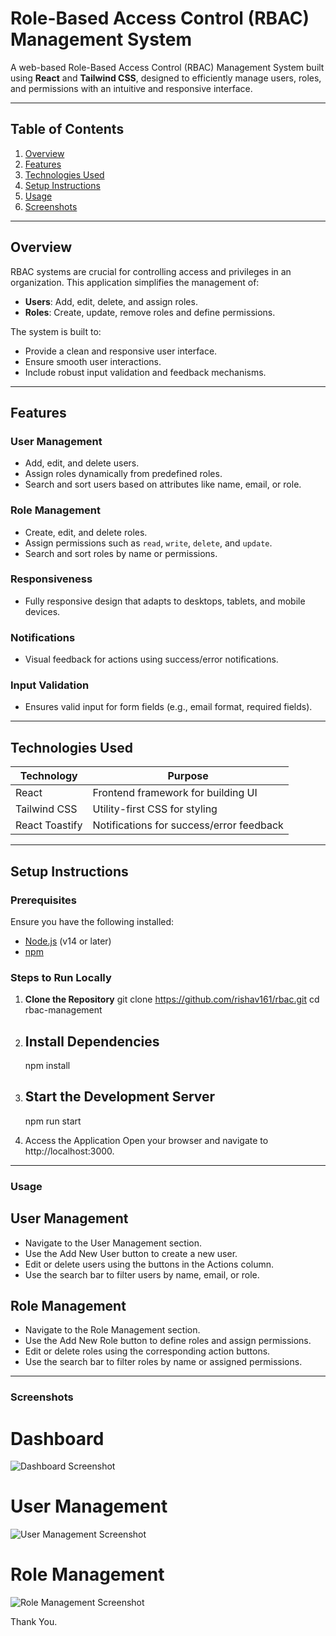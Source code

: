# Role-Based Access Control (RBAC) Management System

A web-based Role-Based Access Control (RBAC) Management System built using **React** and **Tailwind CSS**, designed to efficiently manage users, roles, and permissions with an intuitive and responsive interface.

---

## Table of Contents

1. [Overview](#overview)
2. [Features](#features)
3. [Technologies Used](#technologies-used)
4. [Setup Instructions](#setup-instructions)
5. [Usage](#usage)
6. [Screenshots](#screenshots)

---

## Overview

RBAC systems are crucial for controlling access and privileges in an organization. This application simplifies the management of:
- **Users**: Add, edit, delete, and assign roles.
- **Roles**: Create, update, remove roles and define permissions.

The system is built to:
- Provide a clean and responsive user interface.
- Ensure smooth user interactions.
- Include robust input validation and feedback mechanisms.

---

## Features

### User Management
- Add, edit, and delete users.
- Assign roles dynamically from predefined roles.
- Search and sort users based on attributes like name, email, or role.

### Role Management
- Create, edit, and delete roles.
- Assign permissions such as `read`, `write`, `delete`, and `update`.
- Search and sort roles by name or permissions.

### Responsiveness
- Fully responsive design that adapts to desktops, tablets, and mobile devices.

### Notifications
- Visual feedback for actions using success/error notifications.

### Input Validation
- Ensures valid input for form fields (e.g., email format, required fields).

---

## Technologies Used

| **Technology**    | **Purpose**                                |
|--------------------|--------------------------------------------|
| React             | Frontend framework for building UI         |
| Tailwind CSS      | Utility-first CSS for styling              |
| React Toastify    | Notifications for success/error feedback   |

---

## Setup Instructions

### Prerequisites
Ensure you have the following installed:
- [Node.js](https://nodejs.org/) (v14 or later)
- [npm](https://www.npmjs.com/) 

### Steps to Run Locally

1. **Clone the Repository**
   git clone https://github.com/rishav161/rbac.git
   cd rbac-management

2. ## Install Dependencies
    npm install

3. ## Start the Development Server
    npm run start


4. Access the Application Open your browser and navigate to http://localhost:3000.

---

### Usage

## User Management
- Navigate to the User Management section.
- Use the Add New User button to create a new user.
- Edit or delete users using the buttons in the Actions column.
- Use the search bar to filter users by name, email, or role.
## Role Management
- Navigate to the Role Management section.
- Use the Add New Role button to define roles and assign permissions.
- Edit or delete roles using the corresponding action buttons.
- Use the search bar to filter roles by name or assigned permissions.

---

### Screenshots
# Dashboard
![Dashboard Screenshot](../rbac-management/public/screenshot/ss.png)

# User Management
![User Management Screenshot](../rbac-management/public/screenshot/user.png)

# Role Management
![Role Management Screenshot](../rbac-management/public/screenshot/role.png)

Thank You.